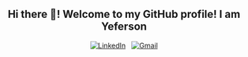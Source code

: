<div align="center">
  <h2>Hi there 👋! Welcome to my GitHub profile! I am Yeferson</h2>

[![LinkedIn](https://skillicons.dev/icons?i=linkedin)](https://www.linkedin.com/in/yeferson-rua-119216326/) &nbsp;
[![Gmail](https://skillicons.dev/icons?i=gmail)](mailto:yrua52@gmail.com?subject=Hello%20Yeferson)

</div>
<!--
**YefersonRuaC/YefersonRuaC** is a ✨ _special_ ✨ repository because its `README.md` (this file) appears on your GitHub profile.

Here are some ideas to get you started:

- 🔭 I’m currently working on ...
- 🌱 I’m currently learning ...
- 👯 I’m looking to collaborate on ...
- 🤔 I’m looking for help with ...
- 💬 Ask me about ...
- 📫 How to reach me: ...
- 😄 Pronouns: ...
- ⚡ Fun fact: ...
-->
